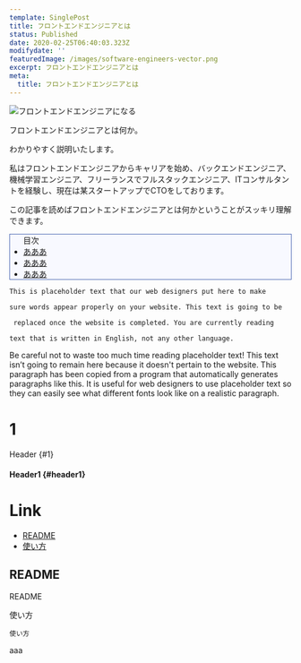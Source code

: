 ```yaml
---
template: SinglePost
title: フロントエンドエンジニアとは
status: Published
date: 2020-02-25T06:40:03.323Z
modifydate: ''
featuredImage: /images/software-engineers-vector.png
excerpt: フロントエンドエンジニアとは
meta:
  title: フロントエンドエンジニアとは
---
```

![フロントエンドエンジニアになる](/images/software-engineers-vector.png "")

フロントエンドエンジニアとは何か。

わかりやすく説明いたします。

私はフロントエンドエンジニアからキャリアを始め、バックエンドエンジニア、機械学習エンジニア、フリーランスでフルスタックエンジニア、ITコンサルタントを経験し、現在は某スタートアップでCTOをしております。

この記事を読めばフロントエンドエンジニアとは何かということがスッキリ理解できます。

<ul style="background-color: #f8f9ff; border: solid 1px #4865b2;">
目次
<li><a href="#1">あああ</a></li>
<li><a href="#2">あああ</a></li>
<li><a href="#3">あああ</a></li>
</ul>

```
This is placeholder text that our web designers put here to make

sure words appear properly on your website. This text is going to be

 replaced once the website is completed. You are currently reading 

text that is written in English, not any other language.
```

Be careful not to waste too much time reading placeholder text! This text isn’t going to remain here because it doesn't pertain to the website. This paragraph has been copied from a program that automatically generates paragraphs like this. It is useful for web designers to use placeholder text so they can easily see what different fonts look like on a realistic paragraph.

# 1

Header  {#1}

#### Header1  {#header1}

# Link

* [README](#README)
* [使い方](#使い方)

## README

README

使い方

`使い方`

<p id="1">aaa</p>
